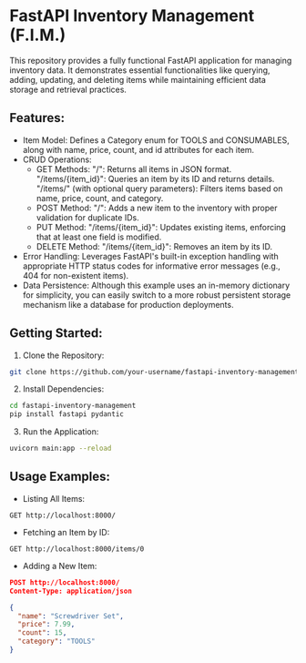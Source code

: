 # FastAPI Inventory Management (F.I.M.)

This repository provides a fully functional FastAPI application for managing inventory data. It demonstrates essential functionalities like querying, adding, updating, and deleting items while maintaining efficient data storage and retrieval practices.

## Features:

* Item Model: Defines a Category enum for TOOLS and CONSUMABLES, along with name, price, count, and id attributes for each item.
* CRUD Operations:
    * GET Methods:
"/": Returns all items in JSON format.
"/items/{item_id}": Queries an item by its ID and returns details.
"/items/" (with optional query parameters): Filters items based on name, price, count, and category.
    * POST Method: "/": Adds a new item to the inventory with proper validation for duplicate IDs.
    * PUT Method: "/items/{item_id}": Updates existing items, enforcing that at least one field is modified.
    * DELETE Method: "/items/{item_id}": Removes an item by its ID.
* Error Handling: Leverages FastAPI's built-in exception handling with appropriate HTTP status codes for informative error messages (e.g., 404 for non-existent items).
* Data Persistence: Although this example uses an in-memory dictionary for simplicity, you can easily switch to a more robust persistent storage mechanism like a database for production deployments.

## Getting Started:

1. Clone the Repository:

```bash
git clone https://github.com/your-username/fastapi-inventory-management.git
```

2. Install Dependencies:

```bash
cd fastapi-inventory-management
pip install fastapi pydantic
```

3. Run the Application:

```bash
uvicorn main:app --reload
```

## Usage Examples:

* Listing All Items:

```
GET http://localhost:8000/
```

* Fetching an Item by ID:

```
GET http://localhost:8000/items/0
```

* Adding a New Item:

```json
POST http://localhost:8000/
Content-Type: application/json

{
  "name": "Screwdriver Set",
  "price": 7.99,
  "count": 15,
  "category": "TOOLS"
}
```